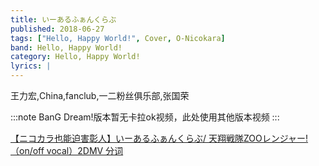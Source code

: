 ```yaml
---
title: いーあるふぁんくらぶ
published: 2018-06-27
tags: ["Hello, Happy World!", Cover, O-Nicokara]
band: Hello, Happy World!
category: Hello, Happy World!
lyrics: |
---
```

王力宏,China,fanclub,一二粉丝俱乐部,张国荣

:::note
BanG Dream!版本暂无卡拉ok视频，此处使用其他版本视频
:::
<summary>
    <a href="https://www.bilibili.com/video/BV1aTfTYtEsM/">
        【ニコカラ也能迫害彰人】いーあるふぁんくらぶ/ 天翔戦隊ZOOレンジャー!（on/off vocal）2DMV 分词
    </a>
</summary>
